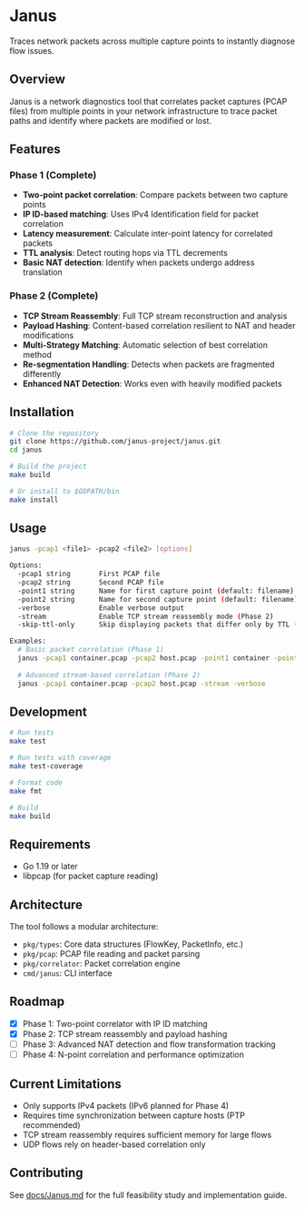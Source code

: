# Janus

Traces network packets across multiple capture points to instantly diagnose flow issues.

## Overview

Janus is a network diagnostics tool that correlates packet captures (PCAP files) from multiple points in your network infrastructure to trace packet paths and identify where packets are modified or lost.

## Features

### Phase 1 (Complete)
- **Two-point packet correlation**: Compare packets between two capture points
- **IP ID-based matching**: Uses IPv4 Identification field for packet correlation
- **Latency measurement**: Calculate inter-point latency for correlated packets
- **TTL analysis**: Detect routing hops via TTL decrements
- **Basic NAT detection**: Identify when packets undergo address translation

### Phase 2 (Complete)
- **TCP Stream Reassembly**: Full TCP stream reconstruction and analysis
- **Payload Hashing**: Content-based correlation resilient to NAT and header modifications
- **Multi-Strategy Matching**: Automatic selection of best correlation method
- **Re-segmentation Handling**: Detects when packets are fragmented differently
- **Enhanced NAT Detection**: Works even with heavily modified packets

## Installation

```bash
# Clone the repository
git clone https://github.com/janus-project/janus.git
cd janus

# Build the project
make build

# Or install to $GOPATH/bin
make install
```

## Usage

```bash
janus -pcap1 <file1> -pcap2 <file2> [options]

Options:
  -pcap1 string       First PCAP file
  -pcap2 string       Second PCAP file
  -point1 string      Name for first capture point (default: filename)
  -point2 string      Name for second capture point (default: filename)
  -verbose            Enable verbose output
  -stream             Enable TCP stream reassembly mode (Phase 2)
  -skip-ttl-only      Skip displaying packets that differ only by TTL (by 1 hop)

Examples:
  # Basic packet correlation (Phase 1)
  janus -pcap1 container.pcap -pcap2 host.pcap -point1 container -point2 host
  
  # Advanced stream-based correlation (Phase 2)
  janus -pcap1 container.pcap -pcap2 host.pcap -stream -verbose
```

## Development

```bash
# Run tests
make test

# Run tests with coverage
make test-coverage

# Format code
make fmt

# Build
make build
```

## Requirements

- Go 1.19 or later
- libpcap (for packet capture reading)

## Architecture

The tool follows a modular architecture:

- `pkg/types`: Core data structures (FlowKey, PacketInfo, etc.)
- `pkg/pcap`: PCAP file reading and packet parsing
- `pkg/correlator`: Packet correlation engine
- `cmd/janus`: CLI interface

## Roadmap

- [x] Phase 1: Two-point correlator with IP ID matching
- [x] Phase 2: TCP stream reassembly and payload hashing
- [ ] Phase 3: Advanced NAT detection and flow transformation tracking
- [ ] Phase 4: N-point correlation and performance optimization

## Current Limitations

- Only supports IPv4 packets (IPv6 planned for Phase 4)
- Requires time synchronization between capture hosts (PTP recommended)
- TCP stream reassembly requires sufficient memory for large flows
- UDP flows rely on header-based correlation only

## Contributing

See [docs/Janus.md](docs/Janus.md) for the full feasibility study and implementation guide.
